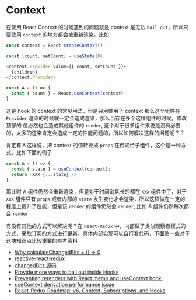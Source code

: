 # Context

在使用 React Context 的时候遇到的问题就是 context 是无法 `bail out`，所以只要使用 `context` 的地方都会被重新渲染，比如

```js
const context = React.createContext()

const [count, setCount] = useState(0)

<context.Provider value={{ count, setCount }}>
  {children}
</context.Provider>

const A = () => {
  const { count } = React.useContext(context)
}
```

这是 hook 的 context 的常见用法，但是只用使用了 context 那么这个组件在 `Provider` 渲染的时候就一定会造成渲染，那么当存在多个这样组件的时候，修改顶部的
值必然也会造成其他组件的 `render`, 这个对于很多组件来说是没有必要的，太多的渲染肯定会造成一定的性能问题的，所以如何解决这样的问题呢？？

肯定有人这样说，把 context 的值转换成 `props` 在传递给子组件，这个是一种方式。比如下面的例子

```js
const A = () => {
  const { state } = useContext(context);
  return <XXX {...state} />;
};
```

那此时 A 组件仍然会重新渲染，但是对于时间消耗长的都在 `XXX` 组件中了，对于 `XXX` 组件只有 `props` 或者内部的 `state` 发生变化才会渲染，所以这样做在一定的程度上提升了性能，但是该 `render` 的组件仍然会 `render`, 比如 A 组件仍然每次都会 `render`

有没有其他的方式可以解决呢？在 `React-Redux` 中，内部做了类似观察者模式的方式，采取订阅的方式进行更新。具体内部实现可以自行看代码，下面贴一些对于这块知识点比较重要的参考资料

- [Why calculateChangedBits = () => 0](https://github.com/dai-shi/reactive-react-redux/issues/29)
- [reactive-react-redux](https://github.com/dai-shi/reactive-react-redux)
- [changedBits 源码](https://github.com/facebook/react/blob/9b0bd43550206e04bfe9ca695e5981eff0e2d03f/packages/react-reconciler/src/ReactFiberBeginWork.js#L2304)
- [Provide more ways to bail out inside Hooks](https://github.com/facebook/react/issues/14110)
- [Preventing rerenders with React.memo and useContext hook.](https://github.com/facebook/react/issues/15156)
- [useContext derivation performance issue ](https://github.com/reactjs/rfcs/issues/87)
- [React-Redux Roadmap: v6, Context, Subscriptions, and Hooks](https://github.com/reduxjs/react-redux/issues/1177)
